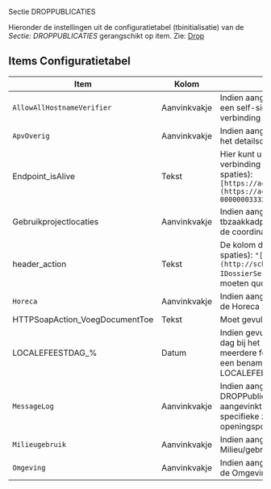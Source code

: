  Sectie DROPPUBLICATIES

Hieronder de instellingen uit de configuratietabel (tbinitialisatie) van de _Sectie: DROPPUBLICATIES_ gerangschikt op item. Zie: [Drop](/docs/instellen_inrichten/drop.md)

## Items Configuratietabel

| Item | Kolom | Omschrijving |
| ------------------------------ | ------------ | ----------------------------- |
| `AllowAllHostnameVerifier` | Aanvinkvakje | Indien aangevinkt is zal de Openwave Cloud instemmen met een self-signed of verlopen (server)certificaat bij een verbinding onder https |
| `ApvOverig` | Aanvinkvakje | Indien aangevinkt dan is het blok DROP in het detailscherm in het detailscherm van de APV-Overige zaak zichtbaar |
| Endpoint_isAlive | Tekst | Hier kunt u de URL opgeven van het endpoint waarvan u de verbinding met KOOP wil testen bijv. (alles aan elkaar zonder spaties): `[https://acceptatie.overheidsservicebus.com/opentunnel/](https://acceptatie.overheidsservicebus.com/opentunnel/.md) 00000003332595610000/drop/3epas` |
| Gebruikprojectlocaties | Aanvinkvakje | Indien aangevinkt dan wordt de hoofdprojectlocatie (uit tbzaakkadperc) met voorrang meegewogen bij het bepalen van de coordinaten |
| header_action | Tekst | De kolom dient gevuld te worden met (alles aan elkaar zonder spaties): `"[http://schemas.koopwrp.nl/2020/01/drp/api/](http://schemas.koopwrp.nl/2020/01/drp/api/.md) IDossierService/VoegDossierToeEnPubliceer"`, Let op! er moeten quotes om de URL staan |
| `Horeca` | Aanvinkvakje | Indien aangevinkt dan is het blok DROP in het detailscherm van de Horeca zichtbaar |
| HTTPSoapAction_VoegDocumentToe | Tekst | Moet gevuld zijn met _VoegDossierToeEnPubliceer_ |
| LOCALEFEESTDAG\_% | Datum | Indien gevuld dan zal OpenWave rekening houden met deze dag bij het bepalen van het publicatiemoment. Het is mogelijk meerdere feestdagen op te nemen door % te vervangen met een benaming van de feestdag (bv. LOCALEFEESTDAG_Dierendag) |
| `MessageLog` | Aanvinkvakje | Indien aangevinkt dan wordt het berichtenverkeer omtrent de DROPPublicaties gelogd in de Messagelog. Indien niet aangevinkt en de DROP wordt aangeroepen vanuit één specifieke zaak (detailpagina van één item van de lijst DROP op openingsportaal) wordt toch gelogd |
| `Milieugebruik` | Aanvinkvakje | Indien aangevinkt dan is het blok DROP in het detailscherm van Milieu/gebruik zichtbaar |
| `Omgeving` | Aanvinkvakje | Indien aangevinkt dan is het blok DROP in het detailscherm van de Omgevingszaak zichtbaar |
